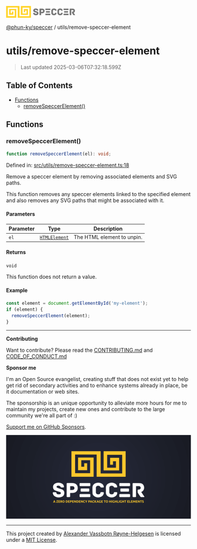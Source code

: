<div>
  <img alt="SPECCER logo" src="https://raw.githubusercontent.com/phun-ky/speccer/main/public/logo-speccer-horizontal-colored-package.svg?raw=true" style="max-height:32px;" />
</div>

[@phun-ky/speccer](../README.md) / utils/remove-speccer-element

# utils/remove-speccer-element

> Last updated 2025-03-06T07:32:18.599Z

## Table of Contents

- [Functions](#functions)
  - [removeSpeccerElement()](#removespeccerelement)

## Functions

### removeSpeccerElement()

```ts
function removeSpeccerElement(el): void;
```

Defined in:
[src/utils/remove-speccer-element.ts:18](https://github.com/phun-ky/speccer/blob/main/src/utils/remove-speccer-element.ts#L18)

Remove a speccer element by removing associated elements and SVG paths.

This function removes any speccer elements linked to the specified element and
also removes any SVG paths that might be associated with it.

#### Parameters

| Parameter | Type                                                                    | Description                |
| --------- | ----------------------------------------------------------------------- | -------------------------- |
| `el`      | [`HTMLElement`](https://developer.mozilla.org/docs/Web/API/HTMLElement) | The HTML element to unpin. |

#### Returns

`void`

This function does not return a value.

#### Example

```ts
const element = document.getElementById('my-element');
if (element) {
  removeSpeccerElement(element);
}
```

---

**Contributing**

Want to contribute? Please read the
[CONTRIBUTING.md](https://github.com/phun-ky/speccer/blob/main/CONTRIBUTING.md)
and
[CODE_OF_CONDUCT.md](https://github.com/phun-ky/speccer/blob/main/CODE_OF_CONDUCT.md)

**Sponsor me**

I'm an Open Source evangelist, creating stuff that does not exist yet to help
get rid of secondary activities and to enhance systems already in place, be it
documentation or web sites.

The sponsorship is an unique opportunity to alleviate more hours for me to
maintain my projects, create new ones and contribute to the large community
we're all part of :)

[Support me on GitHub Sponsors](https://github.com/sponsors/phun-ky).

![Speccer banner, with logo and slogan: A zero dependency package to annotate or highlight elements](https://github.com/phun-ky/speccer/blob/main/public/speccer-banner.png?raw=true)

---

This project created by [Alexander Vassbotn Røyne-Helgesen](http://phun-ky.net)
is licensed under a [MIT License](https://choosealicense.com/licenses/mit/).
